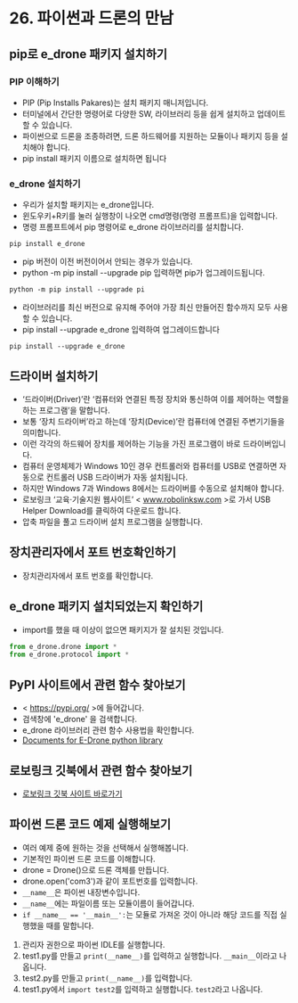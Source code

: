 # 26. 파이썬과 드론의 만남
## pip로 e_drone 패키지 설치하기
### PIP 이해하기
* PIP (Pip Installs Pakares)는 설치 패키지 매니저입니다. 
* 터미널에서 간단한 명령어로 다양한 SW, 라이브러리 등을 쉽게 설치하고 업데이트 할 수 있습니다.
* 파이썬으로 드론을 조종하려면, 드론 하드웨어를 지원하는 모듈이나 패키지 등을 설치해야 합니다.
* pip install 패키지 이름으로 설치하면 됩니다

### e_drone 설치하기
* 우리가 설치할 패키지는 e_drone입니다.
* 윈도우키+R키를 눌러 실행창이 나오면 cmd명령(명령 프롬프트)을 입력합니다.
* 명령 프롬프트에서 pip 명령어로 e_drone 라이브러리를 설치합니다.
``` 
pip install e_drone
```

* pip 버전이 이전 버전이어서 안되는 경우가 있습니다. 
* python -m pip install --upgrade pip 입력하면 pip가 업그레이드됩니다.
```
python -m pip install --upgrade pi
```

* 라이브러리를 최신 버전으로 유지해 주어야 가장 최신 만들어진 함수까지 모두 사용할 수 있습니다. 
* pip install --upgrade e_drone 입력하여 업그레이드합니다
```
pip install --upgrade e_drone
```

## 드라이버 설치하기
* ‘드라이버(Driver)’란 ‘컴퓨터와 연결된 특정 장치와 통신하여 이를 제어하는 역할을 하는 프로그램’을 말합니다. 
* 보통 ‘장치 드라이버’라고 하는데 ‘장치(Device)’란 컴퓨터에 연결된 주변기기들을 의미합니다.
* 이런 각각의 하드웨어 장치를 제어하는 기능을 가진 프로그램이 바로 드라이버입니다.
* 컴퓨터 운영체제가 Windows 10인 경우 컨트롤러와 컴퓨터를 USB로 연결하면 자동으로 컨트롤러 USB 드라이버가 자동 설치됩니다. 
* 하지만 Windows 7과 Windows 8에서는 드라이버를 수동으로 설치해야 합니다. 
* 로보링크 ‘교육·기술지원 웹사이트’ < www.robolinksw.com >로 가서 USB Helper Download를 클릭하여 다운로드 합니다. 
* 압축 파일을 풀고 드라이버 설치 프로그램을 실행합니다.

## 장치관리자에서 포트 번호확인하기
* 장치관리자에서 포트 번호를 확인합니다.

## e_drone 패키지 설치되었는지 확인하기
* import를 했을 때 이상이 없으면 패키지가 잘 설치된 것입니다.
```python
from e_drone.drone import *
from e_drone.protocol import *
```

## PyPI 사이트에서 관련 함수 찾아보기
* < https://pypi.org/ >에 들어갑니다.
* 검색창에 'e_drone' 을 검색합니다.
* e_drone 라이브러리 관련 함수 사용법을 확인합니다.
* [Documents for E-Drone python library](http://dev.byrobot.co.kr/documents/kr/products/e_drone/library/python/e_drone/)

## 로보링크 깃북에서 관련 함수 찾아보기
* [로보링크 깃북 사이트 바로가기](https://robolink.gitbook.io/manual/codrone_lib/codrone_python_main)


## 파이썬 드론 코드 예제 실행해보기
* 여러 예제 중에 원하는 것을 선택해서 실행해봅니다.
* 기본적인 파이썬 드론 코드를 이해합니다.
* drone = Drone()으로 드론 객체를 만듭니다.
* drone.open('com3')과 같이 포트번호를 입력합니다.
* ```__name__```은 파이썬 내장변수입니다.
* ```__name__```에는 파일이름 또는 모듈이름이 들어갑니다.
* ```if __name__ == '__main__':```는 모듈로 가져온 것이 아니라 해당 코드를 직접 실행했을 때를 말합니다.
1. 관리자 권한으로 파이썬 IDLE를 실행합니다.
2. test1.py를 만들고 ```print(__name__)```를 입력하고 실행합니다. ```__main__```이라고 나옵니다.
3. test2.py를 만들고 ```print(__name__)```를 입력합니다. 
4. test1.py에서 ```import test2```를 입력하고 실행합니다. ```test2```라고 나옵니다.
